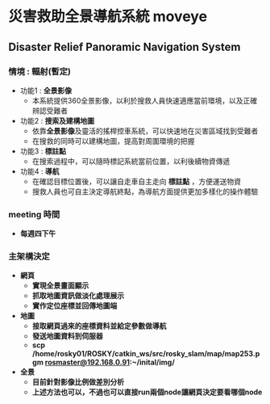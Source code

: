# 災害救助全景導航系統 moveye
## Disaster Relief Panoramic Navigation System

### 情境 : 輻射(暫定)
* 功能1 : **全景影像**
  * 本系統提供360全景影像，以利於搜救人員快速適應當前環境，以及正確辨認受難者
* 功能2 : **搜索及建構地圖**
  * 依靠**全景影像**及靈活的搖桿控車系統，可以快速地在災害區域找到受難者
  * 在搜救的同時可以建構地圖，提高對周圍環境的把握
* 功能3 : **標註點**
  * 在搜索過程中，可以隨時標記系統當前位置，以利後續物資傳遞
* 功能4 : **導航**
  * 在確認目標位置後，可以讓自走車自主走向 **標註點** ，方便運送物資
  * 搜救人員也可自主決定導航終點，為導航方面提供更加多樣化的操作體驗


### meeting 時間
* **每週四下午**
  
### 主架構決定
* **網頁**
  * **實現全景畫面顯示**
  * **抓取地圖資訊做淡化處理展示**
  * **實作定位座標並回傳地圖端**
* **地圖**
  * **接取網頁過來的座標資料並給定參數做導航**
  * **發送地圖資料到伺服器**
  * **scp /home/rosky01/ROSKY/catkin_ws/src/rosky_slam/map/map253.pgm  rosmaster@192.168.0.91:~/inital/img/**
* **全景**
  * **目前針對影像比例做差別分析**   
  * **上述方法也可以，不過也可以直接run兩個node讓網頁決定要看哪個node**

